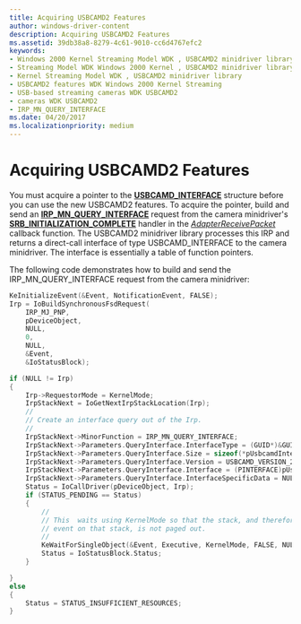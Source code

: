 ```yaml
---
title: Acquiring USBCAMD2 Features
author: windows-driver-content
description: Acquiring USBCAMD2 Features
ms.assetid: 39db38a8-8279-4c61-9010-cc6d4767efc2
keywords:
- Windows 2000 Kernel Streaming Model WDK , USBCAMD2 minidriver library
- Streaming Model WDK Windows 2000 Kernel , USBCAMD2 minidriver library
- Kernel Streaming Model WDK , USBCAMD2 minidriver library
- USBCAMD2 features WDK Windows 2000 Kernel Streaming
- USB-based streaming cameras WDK USBCAMD2
- cameras WDK USBCAMD2
- IRP_MN_QUERY_INTERFACE
ms.date: 04/20/2017
ms.localizationpriority: medium
---
```


# Acquiring USBCAMD2 Features


You must acquire a pointer to the [**USBCAMD\_INTERFACE**](https://msdn.microsoft.com/library/windows/hardware/ff568605) structure before you can use the new USBCAMD2 features. To acquire the pointer, build and send an [**IRP\_MN\_QUERY\_INTERFACE**](https://msdn.microsoft.com/library/windows/hardware/ff551687) request from the camera minidriver's [**SRB\_INITIALIZATION\_COMPLETE**](https://msdn.microsoft.com/library/windows/hardware/ff568182) handler in the [*AdapterReceivePacket*](https://msdn.microsoft.com/library/windows/hardware/ff554080) callback function. The USBCAMD2 minidriver library processes this IRP and returns a direct-call interface of type USBCAMD\_INTERFACE to the camera minidriver. The interface is essentially a table of function pointers.

The following code demonstrates how to build and send the IRP\_MN\_QUERY\_INTERFACE request from the camera minidriver:

```cpp
KeInitializeEvent(&Event, NotificationEvent, FALSE);
Irp = IoBuildSynchronousFsdRequest(
    IRP_MJ_PNP,
    pDeviceObject,
    NULL,
    0,
    NULL,
    &Event,
    &IoStatusBlock);

if (NULL != Irp)
{
    Irp->RequestorMode = KernelMode;
    IrpStackNext = IoGetNextIrpStackLocation(Irp);
    //
    // Create an interface query out of the Irp.
    //
    IrpStackNext->MinorFunction = IRP_MN_QUERY_INTERFACE;
    IrpStackNext->Parameters.QueryInterface.InterfaceType = (GUID*)&GUID_USBCAMD_INTERFACE;
    IrpStackNext->Parameters.QueryInterface.Size = sizeof(*pUsbcamdInterface);
    IrpStackNext->Parameters.QueryInterface.Version = USBCAMD_VERSION_200;
    IrpStackNext->Parameters.QueryInterface.Interface = (PINTERFACE)pUsbcamdInterface;
    IrpStackNext->Parameters.QueryInterface.InterfaceSpecificData = NULL;
    Status = IoCallDriver(pDeviceObject, Irp);
    if (STATUS_PENDING == Status)
    {
        //
        // This  waits using KernelMode so that the stack, and therefore the
        // event on that stack, is not paged out.
        //
        KeWaitForSingleObject(&Event, Executive, KernelMode, FALSE, NULL);
        Status = IoStatusBlock.Status;
    }

}
else
{
    Status = STATUS_INSUFFICIENT_RESOURCES;
}
```

 

 




